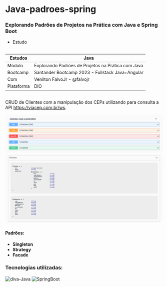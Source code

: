 # Java-padroes-spring
### Explorando Padrões de Projetos na Prática com Java e Spring Boot

- Estudo

##

| Estudos    | Java                                                |
|------------|-----------------------------------------------------|
| Módulo     | Explorando Padrões de Projetos na Prática com Java  |
| Bootcamp   | Santander Bootcamp 2023 - Fullstack Java+Angular    |
| Com        | Venilton FalvoJr - @falvojr                         |
| Plataforma | DIO                                                 |

##


CRUD de Clientes com a manipulação dos CEPs utilizando para consulta a API https://viacep.com.br/ws.
<br/>

![Alt text](/assets/image-end-points.png)
![Alt text](/assets/image-schemas.png)

#### Padrões:

- **Singleton**
- **Strategy**
- **Facade**

### Tecnologias utilizadas:

<div>
  <img align="center" alt="diva-Java" height="30" width="40" src="https://cdn.jsdelivr.net/gh/devicons/devicon/icons/java/java-original.svg">
  <img align="center" alt="SpringBoot" height="25" width="25" src="https://cdn.jsdelivr.net/gh/devicons/devicon/icons/spring/spring-original.svg" />
</div>

##

